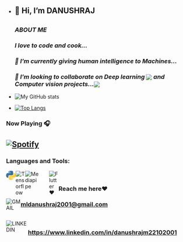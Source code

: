 - <h2><b>👋 Hi, I’m DANUSHRAJ</b><h2>
  <h3><i>ABOUT ME</i></h3>
  <h3><i>I love to code and cook...</i></h3>
  <h3><i>🌱 I’m currently giving human intelligence to Machines...</i></h3>
  <h3><i>💞️ I’m looking to collaborate on Deep learning <img src="https://cdn.dribbble.com/users/1373613/screenshots/5551642/___-1.gif" align="center" width="90"/> and Computer vision projects...<img src="https://lucenaresearch.com/wp-content/uploads/2020/04/unnamed-3.gif" align="center" width="90"/></i></h3>
- ![My GitHub stats](https://github-readme-stats.vercel.app/api?username=DANUSHRAJ&show_icons=true&theme=synthwave)


- [![Top Langs](https://github-readme-stats.vercel.app/api/top-langs/?username=DANUSHRAJ&layout=compact)](https://github.com/DANUSHRAJ/github-readme-stats)

### Now Playing 🎧

[![Spotify](https://github-readme-remake.vercel.app/api/spotify)](https://open.spotify.com/user/31csjrelntmtqaaicl33joppg7qa)
<br/>
---
### Languages and Tools:

<a href="https://www.python.org" target="_blank"> <img align="left" alt="Python" width="26px" src="https://github.com/Aakarsh-B/trying-repos/blob/master/python-5.svg?raw=true"/> </a>
<a href="https://www.tensorflow.org/" target="_blank"> <img align="left" alt="Tensorflow" width="26px" src="https://avatars.githubusercontent.com/u/15658638?s=200&v=4"/> </a>

<a href="https://www.mediapipe.org/" target="_blank"> <img align="left" alt="Mediapipe" width="40px" src="https://google.github.io/mediapipe/images/mediapipe_small.png"/> </a>
<img align="left" alt="GitHub" width="26px" src="https://github.com/Aakarsh-B/trying-repos/blob/master/github.svg" />
  <img align="left" alt="Flutter❤️" width="26px" src="https://storage.googleapis.com/cms-storage-bucket/ec64036b4eacc9f3fd73.svg" />
<br />

### Reach me here❤
<img align="left" alt="GMAIL" width="40px" src="https://cdn.icon-icons.com/icons2/652/PNG/512/gmail_icon-icons.com_59877.png"/><H3><b>mldanushraj2001@gmail.com</b></H3>
<br>
<a href="https://www.linkedin.com/in/danushrajm22102001" target="_blank"> <img align="left" alt="LINKEDIN" width="60px" src="https://e7.pngegg.com/pngimages/323/768/png-clipart-linked-in-icon-linkedin-logo-icons-logos-emojis-tech-companies.png"/> </a><h3><b>https://www.linkedin.com/in/danushrajm22102001</b><h3>
<br>

<!---
DANUSHRAJ/DANUSHRAJ is a ✨ special ✨ repository because its `README.md` (this file) appears on your GitHub profile.
You can click the Preview link to take a look at your changes.❤️
--->
